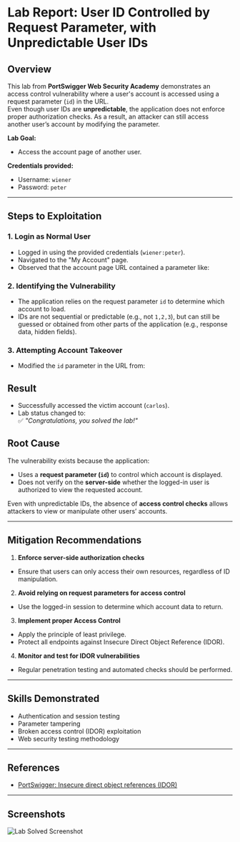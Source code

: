 # Lab Report: User ID Controlled by Request Parameter, with Unpredictable User IDs

## Overview
This lab from **PortSwigger Web Security Academy** demonstrates an access control vulnerability 
where a user's account is accessed using a request parameter (`id`) in the URL.  
Even though user IDs are **unpredictable**, the application does not enforce proper 
authorization checks. As a result, an attacker can still access another user’s account 
by modifying the parameter.

**Lab Goal:**
- Access the account page of another user.

**Credentials provided:**
- Username: `wiener`
- Password: `peter`

---

## Steps to Exploitation

### 1. Login as Normal User
- Logged in using the provided credentials (`wiener:peter`).
- Navigated to the "My Account" page.
- Observed that the account page URL contained a parameter like:  

### 2. Identifying the Vulnerability
- The application relies on the request parameter `id` to determine which account to load.  
- IDs are not sequential or predictable (e.g., not `1,2,3`), but can still be guessed or 
obtained from other parts of the application (e.g., response data, hidden fields).

### 3. Attempting Account Takeover
- Modified the `id` parameter in the URL from:

## Result
- Successfully accessed the victim account (`carlos`).  
- Lab status changed to:  
✅ *"Congratulations, you solved the lab!"*

## Root Cause
The vulnerability exists because the application:
- Uses a **request parameter (`id`)** to control which account is displayed.  
- Does not verify on the **server-side** whether the logged-in user is authorized 
to view the requested account.  

Even with unpredictable IDs, the absence of **access control checks** allows attackers 
to view or manipulate other users’ accounts.  

---

## Mitigation Recommendations
1. **Enforce server-side authorization checks**  
 - Ensure that users can only access their own resources, regardless of ID manipulation.  

2. **Avoid relying on request parameters for access control**  
 - Use the logged-in session to determine which account data to return.  

3. **Implement proper Access Control**  
 - Apply the principle of least privilege.  
 - Protect all endpoints against Insecure Direct Object Reference (IDOR).  

4. **Monitor and test for IDOR vulnerabilities**  
 - Regular penetration testing and automated checks should be performed.  

---

## Skills Demonstrated
- Authentication and session testing  
- Parameter tampering  
- Broken access control (IDOR) exploitation  
- Web security testing methodology  

---

## References
- [PortSwigger: Insecure direct object references (IDOR)](https://portswigger.net/web-security/access-control/idor)

---

## Screenshots
![Lab Solved Screenshot](/images/images/Broken-Access-Lab2.jpg) 